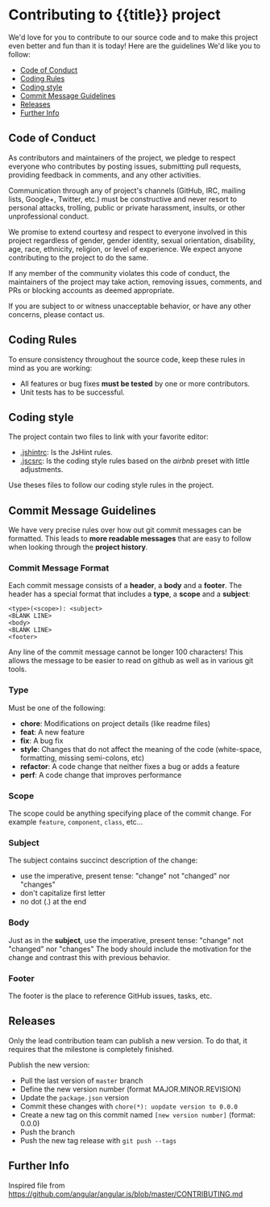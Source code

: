 # Contributing to {{title}} project

We'd love for you to contribute to our source code and to make this project even better and fun than it is
today! Here are the guidelines We'd like you to follow:

 - [Code of Conduct](#coc)
 - [Coding Rules](#rules)
 - [Coding style](#style)
 - [Commit Message Guidelines](#commit)
 - [Releases](#releases)
 - [Further Info](#info)

## <a name="coc"></a> Code of Conduct
As contributors and maintainers of the project, we pledge to respect everyone who contributes by posting issues, submitting pull requests, providing feedback in comments, and any other activities.

Communication through any of project's channels (GitHub, IRC, mailing lists, Google+, Twitter, etc.) must be constructive and never resort to personal attacks, trolling, public or private harassment, insults, or other unprofessional conduct.

We promise to extend courtesy and respect to everyone involved in this project regardless of gender, gender identity, sexual orientation, disability, age, race, ethnicity, religion, or level of experience. We expect anyone contributing to the project to do the same.

If any member of the community violates this code of conduct, the maintainers of the project may take action, removing issues, comments, and PRs or blocking accounts as deemed appropriate.

If you are subject to or witness unacceptable behavior, or have any other concerns, please contact us.

## <a name="rules"></a> Coding Rules
To ensure consistency throughout the source code, keep these rules in mind as you are working:

* All features or bug fixes **must be tested** by one or more contributors.
* Unit tests has to be successful.

## <a name="style"></a> Coding style
The project contain two files to link with your favorite editor:

* [.jshintrc](.jshintrc): Is the JsHint rules.
* [.jscsrc](.jscsrc): Is the coding style rules based on the _airbnb_ preset with little adjustments.

Use theses files to follow our coding style rules in the project.

## <a name="commit"></a> Commit Message Guidelines

We have very precise rules over how out git commit messages can be formatted. This leads to **more
readable messages** that are easy to follow when looking through the **project history**.

### Commit Message Format
Each commit message consists of a **header**, a **body** and a **footer**.  The header has a special
format that includes a **type**, a **scope** and a **subject**:

```
<type>(<scope>): <subject>
<BLANK LINE>
<body>
<BLANK LINE>
<footer>
```

Any line of the commit message cannot be longer 100 characters! This allows the message to be easier
to read on github as well as in various git tools.

### Type
Must be one of the following:

* **chore**: Modifications on project details (like readme files)
* **feat**: A new feature
* **fix**: A bug fix
* **style**: Changes that do not affect the meaning of the code (white-space, formatting, missing semi-colons, etc)
* **refactor**: A code change that neither fixes a bug or adds a feature
* **perf**: A code change that improves performance

### Scope
The scope could be anything specifying place of the commit change. For example `feature`,
`component`, `class`, etc...

### Subject
The subject contains succinct description of the change:

* use the imperative, present tense: "change" not "changed" nor "changes"
* don't capitalize first letter
* no dot (.) at the end

### Body
Just as in the **subject**, use the imperative, present tense: "change" not "changed" nor "changes"
The body should include the motivation for the change and contrast this with previous behavior.

### Footer
The footer is the place to reference GitHub issues, tasks, etc.

## <a name="releases"></a> Releases
Only the lead contribution team can publish a new version. To do that, it requires that the milestone is completely finished.

Publish the new version:
* Pull the last version of `master` branch
* Define the new version number (format MAJOR.MINOR.REVISION)
* Update the `package.json` version
* Commit these changes with `chore(*): uopdate version to 0.0.0`
* Create a new tag on this commit named `[new version number]` (format: 0.0.0)
* Push the branch
* Push the new tag release with ```git push --tags```

## <a name="infos"></a> Further Info

Inspired file from https://github.com/angular/angular.js/blob/master/CONTRIBUTING.md
